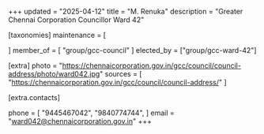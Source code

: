 +++
updated = "2025-04-12"
title = "M. Renuka"
description = "Greater Chennai Corporation Councillor Ward 42"

[taxonomies]
maintenance = [

]
member_of = [
    "group/gcc-council"
]
elected_by = ["group/gcc-ward-42"]

[extra]
photo = "https://chennaicorporation.gov.in/gcc/council/council-address/photo/ward042.jpg"
sources = [
    "https://chennaicorporation.gov.in/gcc/council/council-address/"
]

[extra.contacts]

phone = [
    "9445467042",
    "9840774744",
    ]
email = "ward042@chennaicorporation.gov.in"
+++
